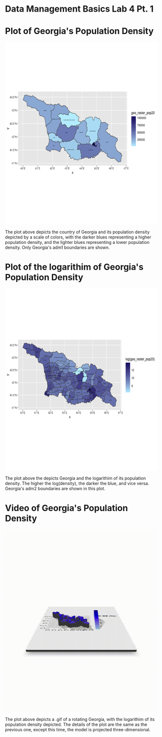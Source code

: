 # Data Management Basics Lab 4 Pt. 1

# Plot of Georgia's Population Density

<img src="geo_pop20.png" width="600" height="600" />

The plot above depicts the country of Georgia and its population density depicted by a scale of colors, with the darker blues representing a higher population density, and the lighter blues representing a lower population density. Only Georgia's adm1 boundaries are shown.

# Plot of the logarithim of Georgia's Population Density

<img src="geo_pop20_adm2.png" width="600" height="600" />

The plot above the depicts Georgia and the logarithim of its population density. The higher the log(density), the darker the blue, and vice versa. Georgia's adm2 boundaries are shown in this plot.

# Video of Georgia's Population Density

<img src="georgia1adms.gif" width="600" height="600" />

The plot above depicts a .gif of a rotating Georgia, with the logarithim of its population density depicted. The details of the plot are the same as the previous one, except this time, the model is projected three-dimensional. 
